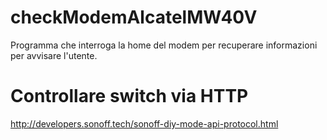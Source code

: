# checkModemAlcatelMW40V
 Programma che interroga la home del modem per recuperare informazioni per avvisare l'utente.


 # Controllare switch via HTTP
 http://developers.sonoff.tech/sonoff-diy-mode-api-protocol.html
